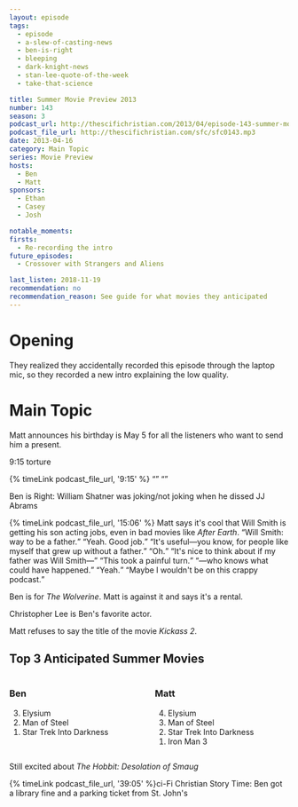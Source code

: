 ```yaml
---
layout: episode
tags:
  - episode
  - a-slew-of-casting-news
  - ben-is-right
  - bleeping
  - dark-knight-news
  - stan-lee-quote-of-the-week
  - take-that-science

title: Summer Movie Preview 2013
number: 143
season: 3
podcast_url: http://thescifichristian.com/2013/04/episode-143-summer-movie-preview-2013/
podcast_file_url: http://thescifichristian.com/sfc/sfc0143.mp3
date: 2013-04-16
category: Main Topic
series: Movie Preview
hosts:
  - Ben
  - Matt
sponsors:
  - Ethan
  - Casey
  - Josh

notable_moments:
firsts:
  - Re-recording the intro
future_episodes:
  - Crossover with Strangers and Aliens

last_listen: 2018-11-19
recommendation: no
recommendation_reason: See guide for what movies they anticipated
---
```

# Opening
They realized they accidentally recorded this episode through the laptop mic, so they recorded a new intro explaining the low quality.



# Main Topic
Matt announces his birthday is May 5 for all the listeners who want to send him a present.

9:15 torture
<div class="quote">
  {% timeLink podcast_file_url, '9:15' %}
  <span class="quote-context is-size-6"></span>
  <q class="ben"></q>
  <q class="matt"></q>
</div>

Ben is Right: William Shatner was joking/not joking when he dissed JJ Abrams

<div class="quote">
  {% timeLink podcast_file_url, '15:06' %}
  <span class="quote-context is-size-6">Matt says it's cool that Will Smith is getting his son acting jobs, even in bad movies like <i class="work-title">After Earth</i>.</span>
  <q class="matt">Will Smith: way to be a father.</q>
  <q class="ben">Yeah. Good job.</q>
  <q class="matt">It's useful—you know, for people like myself that grew up without a father.</q>
  <q class="ben">Oh.</q>
  <q class="matt">It's nice to think about if my father was Will Smith—</q>
  <q class="ben">This took a painful turn.</q>
  <q class="matt">—who knows what could have happened.</q>
  <q class="ben">Yeah.</q>
  <q class="matt">Maybe I wouldn't be on this crappy podcast.</q>
</div>

Ben is for <i class="work-title">The Wolverine</i>. Matt is against it and says it's a rental. 

Christopher Lee is Ben's favorite actor.

Matt refuses to say the title of the movie <i class="work-title">Kickass 2</i>.

<div class="top-five">
  <h2 class="has-text-centered">Top 3 Anticipated Summer Movies</h2>
  <div class="columns">
    <div class="column ben">
      <h3>Ben</h3>
      <ol reversed>
        <li>Elysium
        <li>Man of Steel
        <li>Star Trek Into Darkness
      </ol>
    </div>
    <div class="column matt">
      <h3>Matt</h3>
      <ol reversed>
        <li>Elysium
        <li>Man of Steel
        <li>Star Trek Into Darkness
        <li>Iron Man 3
      </ol>
    </div>
  </div>
</div>

Still excited about <i class="work-title">The Hobbit: Desolation of Smaug</i>

{% timeLink podcast_file_url, '39:05' %}ci-Fi Christian Story Time: Ben got a library fine and a parking ticket from St. John's